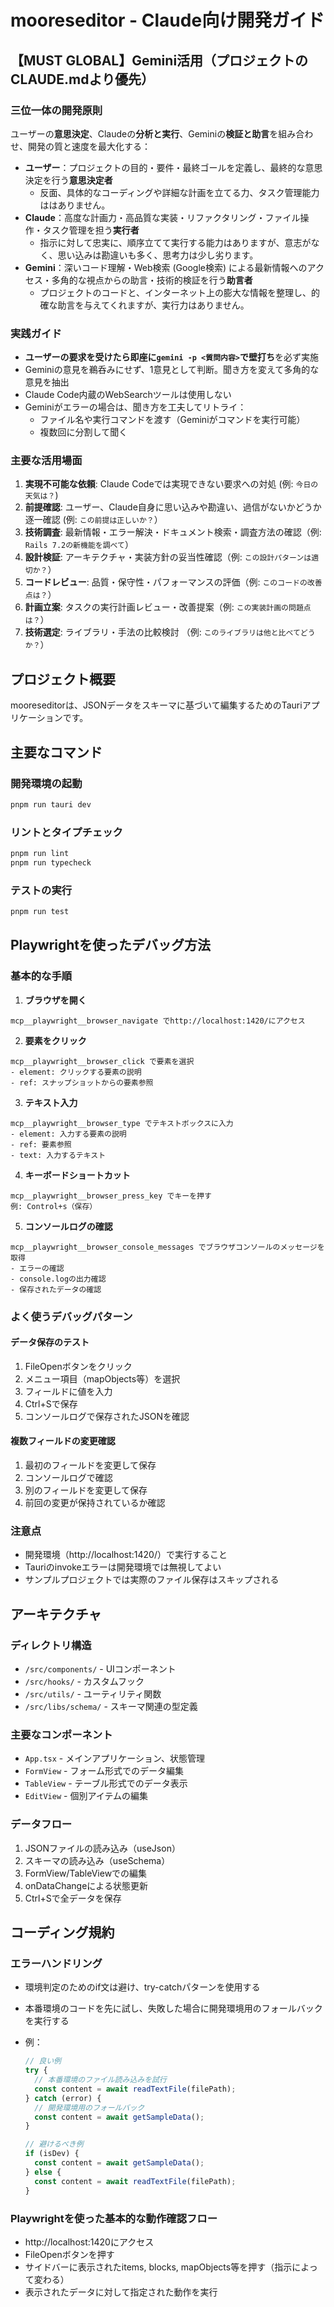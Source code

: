 # mooreseditor - Claude向け開発ガイド

## 【MUST GLOBAL】Gemini活用（プロジェクトのCLAUDE.mdより優先）

### 三位一体の開発原則

ユーザーの**意思決定**、Claudeの**分析と実行**、Geminiの**検証と助言**を組み合わせ、開発の質と速度を最大化する：

- **ユーザー**：プロジェクトの目的・要件・最終ゴールを定義し、最終的な意思決定を行う**意思決定者**
  - 反面、具体的なコーディングや詳細な計画を立てる力、タスク管理能力ははありません。
- **Claude**：高度な計画力・高品質な実装・リファクタリング・ファイル操作・タスク管理を担う**実行者**
  - 指示に対して忠実に、順序立てて実行する能力はありますが、意志がなく、思い込みは勘違いも多く、思考力は少し劣ります。
- **Gemini**：深いコード理解・Web検索 (Google検索) による最新情報へのアクセス・多角的な視点からの助言・技術的検証を行う**助言者**
  - プロジェクトのコードと、インターネット上の膨大な情報を整理し、的確な助言を与えてくれますが、実行力はありません。

### 実践ガイド

- **ユーザーの要求を受けたら即座に`gemini -p <質問内容>`で壁打ち**を必ず実施
- Geminiの意見を鵜呑みにせず、1意見として判断。聞き方を変えて多角的な意見を抽出
- Claude Code内蔵のWebSearchツールは使用しない
- Geminiがエラーの場合は、聞き方を工夫してリトライ：
  - ファイル名や実行コマンドを渡す（Geminiがコマンドを実行可能）
  - 複数回に分割して聞く

### 主要な活用場面

1. **実現不可能な依頼**: Claude Codeでは実現できない要求への対処 (例: `今日の天気は？`)
2. **前提確認**: ユーザー、Claude自身に思い込みや勘違い、過信がないかどうか逐一確認 (例: `この前提は正しいか？`）
3. **技術調査**: 最新情報・エラー解決・ドキュメント検索・調査方法の確認（例: `Rails 7.2の新機能を調べて`）
4. **設計検証**: アーキテクチャ・実装方針の妥当性確認（例: `この設計パターンは適切か？`）
5. **コードレビュー**: 品質・保守性・パフォーマンスの評価（例: `このコードの改善点は？`）
6. **計画立案**: タスクの実行計画レビュー・改善提案（例: `この実装計画の問題点は？`）
7. **技術選定**: ライブラリ・手法の比較検討 （例: `このライブラリは他と比べてどうか？`）

## プロジェクト概要

mooreseditorは、JSONデータをスキーマに基づいて編集するためのTauriアプリケーションです。

## 主要なコマンド

### 開発環境の起動

```bash
pnpm run tauri dev
```

### リントとタイプチェック

```bash
pnpm run lint
pnpm run typecheck
```

### テストの実行

```bash
pnpm run test
```

## Playwrightを使ったデバッグ方法

### 基本的な手順

1. **ブラウザを開く**

```
mcp__playwright__browser_navigate でhttp://localhost:1420/にアクセス
```

2. **要素をクリック**

```
mcp__playwright__browser_click で要素を選択
- element: クリックする要素の説明
- ref: スナップショットからの要素参照
```

3. **テキスト入力**

```
mcp__playwright__browser_type でテキストボックスに入力
- element: 入力する要素の説明
- ref: 要素参照
- text: 入力するテキスト
```

4. **キーボードショートカット**

```
mcp__playwright__browser_press_key でキーを押す
例: Control+s（保存）
```

5. **コンソールログの確認**

```
mcp__playwright__browser_console_messages でブラウザコンソールのメッセージを取得
- エラーの確認
- console.logの出力確認
- 保存されたデータの確認
```

### よく使うデバッグパターン

#### データ保存のテスト

1. FileOpenボタンをクリック
2. メニュー項目（mapObjects等）を選択
3. フィールドに値を入力
4. Ctrl+Sで保存
5. コンソールログで保存されたJSONを確認

#### 複数フィールドの変更確認

1. 最初のフィールドを変更して保存
2. コンソールログで確認
3. 別のフィールドを変更して保存
4. 前回の変更が保持されているか確認

### 注意点

- 開発環境（http://localhost:1420/）で実行すること
- Tauriのinvokeエラーは開発環境では無視してよい
- サンプルプロジェクトでは実際のファイル保存はスキップされる

## アーキテクチャ

### ディレクトリ構造

- `/src/components/` - UIコンポーネント
- `/src/hooks/` - カスタムフック
- `/src/utils/` - ユーティリティ関数
- `/src/libs/schema/` - スキーマ関連の型定義

### 主要なコンポーネント

- `App.tsx` - メインアプリケーション、状態管理
- `FormView` - フォーム形式でのデータ編集
- `TableView` - テーブル形式でのデータ表示
- `EditView` - 個別アイテムの編集

### データフロー

1. JSONファイルの読み込み（useJson）
2. スキーマの読み込み（useSchema）
3. FormView/TableViewでの編集
4. onDataChangeによる状態更新
5. Ctrl+Sで全データを保存

## コーディング規約

### エラーハンドリング

- 環境判定のためのif文は避け、try-catchパターンを使用する
- 本番環境のコードを先に試し、失敗した場合に開発環境用のフォールバックを実行する
- 例：

  ```typescript
  // 良い例
  try {
    // 本番環境のファイル読み込みを試行
    const content = await readTextFile(filePath);
  } catch (error) {
    // 開発環境用のフォールバック
    const content = await getSampleData();
  }

  // 避けるべき例
  if (isDev) {
    const content = await getSampleData();
  } else {
    const content = await readTextFile(filePath);
  }
  ```

### Playwrightを使った基本的な動作確認フロー

- http://localhost:1420にアクセス
- FileOpenボタンを押す
- サイドバーに表示されたitems, blocks, mapObjects等を押す（指示によって変わる）
- 表示されたデータに対して指定された動作を実行
